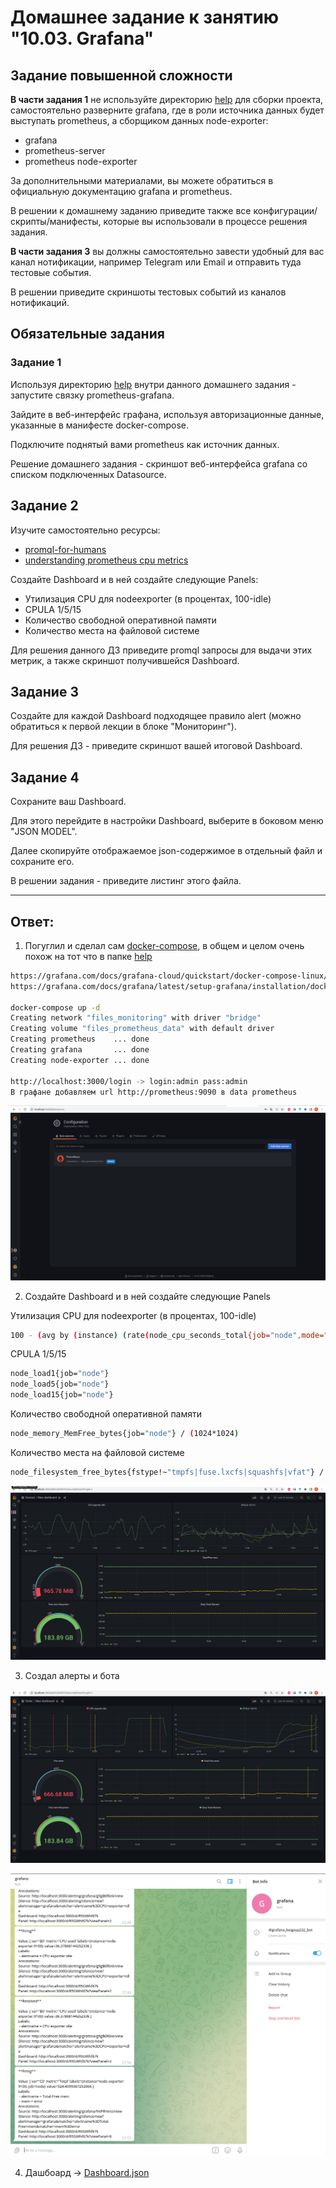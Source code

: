 # Домашнее задание к занятию "10.03. Grafana"

## Задание повышенной сложности

**В части задания 1** не используйте директорию [help](./help) для сборки проекта, самостоятельно разверните grafana, где в 
роли источника данных будет выступать prometheus, а сборщиком данных node-exporter:
- grafana
- prometheus-server
- prometheus node-exporter

За дополнительными материалами, вы можете обратиться в официальную документацию grafana и prometheus.

В решении к домашнему заданию приведите также все конфигурации/скрипты/манифесты, которые вы 
использовали в процессе решения задания.

**В части задания 3** вы должны самостоятельно завести удобный для вас канал нотификации, например Telegram или Email
и отправить туда тестовые события.

В решении приведите скриншоты тестовых событий из каналов нотификаций.

## Обязательные задания

### Задание 1
Используя директорию [help](./help) внутри данного домашнего задания - запустите связку prometheus-grafana.

Зайдите в веб-интерфейс графана, используя авторизационные данные, указанные в манифесте docker-compose.

Подключите поднятый вами prometheus как источник данных.

Решение домашнего задания - скриншот веб-интерфейса grafana со списком подключенных Datasource.

## Задание 2
Изучите самостоятельно ресурсы:
- [promql-for-humans](https://timber.io/blog/promql-for-humans/#cpu-usage-by-instance)
- [understanding prometheus cpu metrics](https://www.robustperception.io/understanding-machine-cpu-usage)

Создайте Dashboard и в ней создайте следующие Panels:
- Утилизация CPU для nodeexporter (в процентах, 100-idle)
- CPULA 1/5/15
- Количество свободной оперативной памяти
- Количество места на файловой системе

Для решения данного ДЗ приведите promql запросы для выдачи этих метрик, а также скриншот получившейся Dashboard.

## Задание 3
Создайте для каждой Dashboard подходящее правило alert (можно обратиться к первой лекции в блоке "Мониторинг").

Для решения ДЗ - приведите скриншот вашей итоговой Dashboard.

## Задание 4
Сохраните ваш Dashboard.

Для этого перейдите в настройки Dashboard, выберите в боковом меню "JSON MODEL".

Далее скопируйте отображаемое json-содержимое в отдельный файл и сохраните его.

В решении задания - приведите листинг этого файла.

---

## Ответ:

1) Погуглил и сделал сам [docker-compose](./files/docker-compose.yml), в общем и целом очень похож на тот что в папке [help](./help)
```bash
https://grafana.com/docs/grafana-cloud/quickstart/docker-compose-linux/
https://grafana.com/docs/grafana/latest/setup-grafana/installation/docker/

docker-compose up -d
Creating network "files_monitoring" with driver "bridge"
Creating volume "files_prometheus_data" with default driver
Creating prometheus    ... done
Creating grafana       ... done
Creating node-exporter ... done

http://localhost:3000/login -> login:admin pass:admin
В графане добавляем url http://prometheus:9090 в data prometheus
```

<p align="center">
  <img src="./assets/1.png">
</p>

2) Создайте Dashboard и в ней создайте следующие Panels

Утилизация CPU для nodeexporter (в процентах, 100-idle)
```bash
100 - (avg by (instance) (rate(node_cpu_seconds_total{job="node",mode="idle"}[1m])) * 100)
```

CPULA 1/5/15
```bash
node_load1{job="node"}
node_load5{job="node"}
node_load15{job="node"}
```

Количество свободной оперативной памяти
```bash
node_memory_MemFree_bytes{job="node"} / (1024*1024)
```

Количество места на файловой системе
```bash
node_filesystem_free_bytes{fstype!~"tmpfs|fuse.lxcfs|squashfs|vfat"} / (1024 * 1024 *1024)
```

<p align="center">
  <img src="./assets/2.png">
</p>

3) Создал алерты и бота
<p align="center">
  <img src="./assets/3.png">
</p>

<p align="center">
  <img src="./assets/4.png">
</p>

4) Дашбоард -> [Dashboard.json](./files/Dashboard.json)
